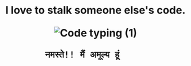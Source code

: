 <h1 align="center">


I love to stalk someone else's code.

![Code typing (1)](https://github.com/Amulya77/Amulya77/assets/79034752/ca0ce1c6-a3b8-4144-8072-fdff919b6c11)


    नमस्ते!! मैं अमूल्य हूं     
</h1>
